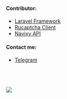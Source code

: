 <h4>Contributor: </h4>
<ul>
  <li>
  <a href="https://github.com/laravel/framework/pulls?q=is%3Apr+author%3Aadideas+">Laravel Framework</a>
  </li>
  
  <li>
  <a href="https://github.com/gladyshev/rucaptcha-client/pull/12">Rucaptcha Client</a>
  </li>
  
  <li>
  <a href="https://github.com/SquareGPS/navixy-api">Navixy API</a>
  </li>
</ul>

<h4>Contact me: </h4>
<ul>
  <li>
  <a href="https://t.me/no_index">Telegram</a>
  </li>
</ul>
<br/>
<br/>
<br/>

<a href="https://www.codewars.com/users/uff_auth" target="_blank">
  <img src="https://www.codewars.com/users/uff_auth/badges/large"/>
</a>
